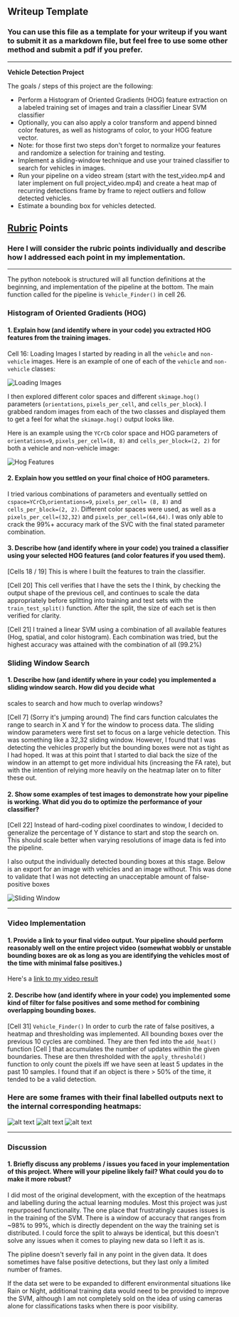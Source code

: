 ## Writeup Template
### You can use this file as a template for your writeup if you want to submit it as a markdown file, but feel free to use some other method and submit a pdf if you prefer.

---

**Vehicle Detection Project**

The goals / steps of this project are the following:

* Perform a Histogram of Oriented Gradients (HOG) feature extraction on a labeled training set of images and train a 
classifier Linear SVM classifier
* Optionally, you can also apply a color transform and append binned color features, as well as histograms of color, 
to your HOG feature vector. 
* Note: for those first two steps don't forget to normalize your features and randomize a selection for training and 
testing.
* Implement a sliding-window technique and use your trained classifier to search for vehicles in images.
* Run your pipeline on a video stream (start with the test_video.mp4 and later implement on full project_video.mp4) and 
create a heat map of recurring detections frame by frame to reject outliers and follow detected vehicles.
* Estimate a bounding box for vehicles detected.

[//]: # (Image References)
[image1]: ./writeup/Load.JPG
[image2]: ./writeup/Hog_Channels.JPG
[image3]: ./writeup/Sliding_Window.JPG
[image4]: ./writeup/Hmap1.JPG
[image5]: ./writeup/Hmap2.JPG
[image6]: ./writeup/Hmap3.JPG
[video1]: ./project_video.mp4

## [Rubric](https://review.udacity.com/#!/rubrics/513/view) Points
### Here I will consider the rubric points individually and describe how I addressed each point in my implementation.  

---
The python notebook is structured will all function definitions at the beginning, and implementation of the pipeline at 
the bottom. The main function called for the pipeline is `Vehicle_Finder()` in cell 26.


### Histogram of Oriented Gradients (HOG)

#### 1. Explain how (and identify where in your code) you extracted HOG features from the training images.

Cell 16: Loading Images
I started by reading in all the `vehicle` and `non-vehicle` images.  Here is an example of one of each of the `vehicle` 
and `non-vehicle` classes:

![Loading Images][image1]

I then explored different color spaces and different `skimage.hog()` parameters (`orientations`, `pixels_per_cell`, and 
`cells_per_block`).  I grabbed random images from each of the two classes and displayed them to get a feel for what the 
`skimage.hog()` output looks like.

Here is an example using the `YCrCb` color space and HOG parameters of `orientations=9`, `pixels_per_cell=(8, 8)` and 
`cells_per_block=(2, 2)` for both a vehicle and non-vehicle image:


![Hog Features][image2]

#### 2. Explain how you settled on your final choice of HOG parameters.

I tried various combinations of parameters and eventually settled on `cspace=YCrCb`,`orientations=9`, `pixels_per_cell=
(8, 8)` and `cells_per_block=(2, 2)`. Different color spaces were used, as well as a `pixels_per_cell=(32,32)` and 
`pixels_per_cell=(64,64)`. I was only able to crack the 99%+ accuracy mark of the SVC with the final stated parameter 
combination.

#### 3. Describe how (and identify where in your code) you trained a classifier using your selected HOG features (and color features if you used them).

[Cells 18 / 19]
This is where I built the features to train the classifier. 

[Cell 20]
This cell verifies that I have the sets the I think, by checking the output shape of the previous cell, and continues to 
scale the data appropriately before splitting into training and test sets with the `train_test_split()` function. After 
the split, the size of each set is then verified for clarity.

[Cell 21]
I trained a linear SVM using a combination of all available features (Hog, spatial, and color histogram). Each 
combination was tried, but the highest accuracy was attained with the combination of all (99.2%) 

### Sliding Window Search

#### 1. Describe how (and identify where in your code) you implemented a sliding window search.  How did you decide what
scales to search and how much to overlap windows?

[Cell 7] (Sorry it's jumping around)
The find cars function calculates the range to search in X and Y for the window to process data. The sliding window 
parameters were first set to focus on a large vehicle detection. This was something like a 32,32 sliding window. 
However, I found that I was detecting the vehicles properly but the bounding boxes were not as tight as I had hoped. It
was at this point that I started to dial back the size of the window in an attempt to get more individual hits 
(increasing the FA rate), but with the intention of relying more heavily on the heatmap later on to filter these out.

#### 2. Show some examples of test images to demonstrate how your pipeline is working.  What did you do to optimize the performance of your classifier?

[Cell 22]
Instead of hard-coding pixel coordinates to window, I decided to generalize the percentage of Y distance to start and 
stop the search on. This should scale better when varying resolutions of image data is fed into the pipeline. 

I also output the individually detected bounding boxes at this stage. Below is an export for an image with vehicles 
and an image without. This was done to validate that I was not detecting an unacceptable amount of false-positive boxes

![Sliding Window][image3]

---

### Video Implementation

#### 1. Provide a link to your final video output.  Your pipeline should perform reasonably well on the entire project video (somewhat wobbly or unstable bounding boxes are ok as long as you are identifying the vehicles most of the time with minimal false positives.)
Here's a [link to my video result](./project_output.mp4)


#### 2. Describe how (and identify where in your code) you implemented some kind of filter for false positives and some method for combining overlapping bounding boxes.

[Cell 31] `Vehicle_Finder()`
In order to curb the rate of false positives, a heatmap and thresholding was implemented. All bounding boxes over the
previous 10 cycles are combined. They are then fed into the `add_heat()` function [Cell ] that accumulates the number 
of updates within the given boundaries. These are then thresholded with the `apply_threshold()` function to only count
the pixels iff we have seen at least 5 updates in the past 10 samples. I found that if an object is there > 50% of the 
time, it tended to be a valid detection. 

### Here are some frames with their final labelled outputs next to the internal corresponding heatmaps:

![alt text][image4]
![alt text][image5]
![alt text][image6]

---

### Discussion

#### 1. Briefly discuss any problems / issues you faced in your implementation of this project.  Where will your pipeline likely fail?  What could you do to make it more robust?

I did most of the original development, with the exception of the heatmaps and labelling during the actual learning
modules. Most this project was just repurposed functionality. The one place that frustratingly causes issues is in the 
training of the SVM. There is a window of accuracy that ranges from ~98% to 99%, which is directly dependent on the 
way the training set is distributed. I could force the split to always be identical, but this doesn't solve any issues
when it comes to playing new data so I left it as is.

The pipline doesn't severly fail in any point in the given data. It does sometimes have false positive detections, 
but they last only a limited number of frames.

If the data set were to be expanded to different environmental situations like Rain or Night, additional training data 
would need to be provided to improve the SVM, although I am not completely sold on the idea of using cameras alone
for classifications tasks when there is poor visibility.